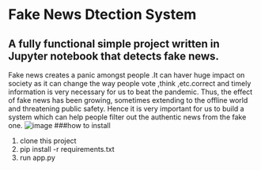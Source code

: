 # Fake News Dtection System
## A fully functional simple project written in Jupyter notebook that detects fake news. 


Fake news creates a panic amongst people .It can haver huge impact on society as it can change the way people vote ,think ,etc.correct and timely information is very necessary for us to beat the pandemic. 
Thus, the effect of fake news has been growing, sometimes extending to the offline world and threatening public safety.
Hence it is very important for us to build a system which can help people filter out the authentic news from the fake one.
![image](https://user-images.githubusercontent.com/54745008/174467273-5482c7b2-f141-4df7-9341-8ce93a63be85.png)
###how to install 
1. clone this project
2. pip install -r requirements.txt
3. run app.py

